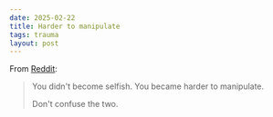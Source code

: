 ```yaml
---
date: 2025-02-22 
title: Harder to manipulate
tags: trauma
layout: post
---
```


From [Reddit](https://www.reddit.com/r/CPTSDmemes/comments/1ivgobt/dont_confuse_the_two/):

> You didn't become selfish. You became harder to manipulate.
> 
> Don't confuse the two.